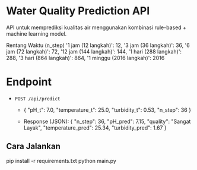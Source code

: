 # Water Quality Prediction API
API untuk memprediksi kualitas air menggunakan kombinasi rule-based + machine learning model.

Rentang Waktu (n_step) 
'1 jam (12 langkah)': 12,
'3 jam (36 langkah)': 36,
'6 jam (72 langkah)': 72,
'12 jam (144 langkah)': 144,
'1 hari (288 langkah)': 288,
'3 hari (864 langkah)': 864,
'1 minggu (2016 langkah)': 2016

# Endpoint
- `POST /api/predict`
  - {
        "pH_t": 7.0,
        "temperature_t": 25.0,
        "turbidity_t": 0.53,
        "n_step": 36
    }

  - Response (JSON):
    {
        "n_step": 36,
        "pH_pred": 7.15,
        "quality": "Sangat Layak",
        "temperature_pred": 25.34,
        "turbidity_pred": 1.67
    }

## Cara Jalankan
pip install -r requirements.txt
python main.py